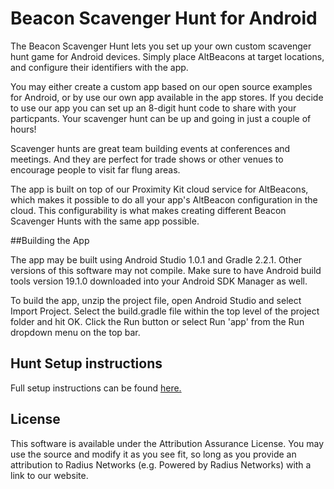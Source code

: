 Beacon Scavenger Hunt for Android
=============================

The Beacon Scavenger Hunt lets you set up your own custom scavenger hunt game for  Android devices. Simply place AltBeacons at target locations, and configure their identifiers with the app.

You may either create a custom app based on our open source examples for Android, or by use our own app available in the app stores. If you decide to use our app you can set up an 8-digit hunt code to share with your particpants. Your scavenger hunt can be up and going in just a couple of hours!

Scavenger hunts are great team building events at conferences and meetings. And they are perfect for trade shows or other venues to encourage people to visit far flung areas.

The app is built on top of our Proximity Kit cloud service for AltBeacons, which makes it possible to do all your app's AltBeacon configuration in the cloud. This configurability is what makes creating different Beacon Scavenger Hunts with the same app possible.

##Building the App

The app may be built using Android Studio 1.0.1 and Gradle 2.2.1. Other versions of this software may not compile. Make sure to have Android build tools version 19.1.0 downloaded into your Android SDK Manager as well. 

To build the app, unzip the project file, open Android Studio and select Import Project. Select the build.gradle file within the top level of the project folder and hit OK. Click the Run button or select Run 'app' from the Run dropdown menu on the top bar.

## Hunt Setup instructions

Full setup instructions can be found [here.](http://developer.radiusnetworks.com/scavenger_hunt/instructions.html)

## License

This software is available under the Attribution Assurance License.  You may use the source and modify it as you see fit, so long as you provide 
an attribution to Radius Networks (e.g. Powered by Radius Networks) with a link to our website. 

